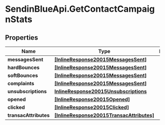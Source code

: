 # SendinBlueApi.GetContactCampaignStats

## Properties
Name | Type | Description | Notes
------------ | ------------- | ------------- | -------------
**messagesSent** | [**[InlineResponse20015MessagesSent]**](InlineResponse20015MessagesSent.md) |  | [optional] 
**hardBounces** | [**[InlineResponse20015MessagesSent]**](InlineResponse20015MessagesSent.md) |  | [optional] 
**softBounces** | [**[InlineResponse20015MessagesSent]**](InlineResponse20015MessagesSent.md) |  | [optional] 
**complaints** | [**[InlineResponse20015MessagesSent]**](InlineResponse20015MessagesSent.md) |  | [optional] 
**unsubscriptions** | [**InlineResponse20015Unsubscriptions**](InlineResponse20015Unsubscriptions.md) |  | [optional] 
**opened** | [**[InlineResponse20015Opened]**](InlineResponse20015Opened.md) |  | [optional] 
**clicked** | [**[InlineResponse20015Clicked]**](InlineResponse20015Clicked.md) |  | [optional] 
**transacAttributes** | [**[InlineResponse20015TransacAttributes]**](InlineResponse20015TransacAttributes.md) |  | [optional] 


